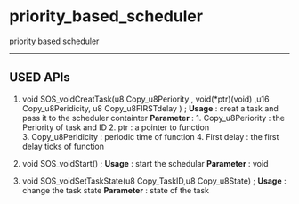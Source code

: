 # priority_based_scheduler
priority based scheduler 
______________________________________________________________________

## USED APIs 
1. void SOS_voidCreatTask(u8 Copy_u8Periority , void(*ptr)(void) ,u16 Copy_u8Peridicity, u8 Copy_u8FIRSTdelay ) ; 
**Usage** : creat a task and pass it to the scheduler containter 
**Parameter** :   1. Copy_u8Periority  : the  Periority of task and ID 
                  2. ptr : a pointer to function  
                  3. Copy_u8Peridicity : periodic time of function 
                  4. First delay : the first delay ticks of function 

2. void SOS_voidStart() ; 
**Usage** : start the schedular 
**Parameter** :   void



3. void SOS_voidSetTaskState(u8 Copy_TaskID,u8 Copy_u8State) ; 
**Usage** : change the task state 
**Parameter** :   state of the task 
